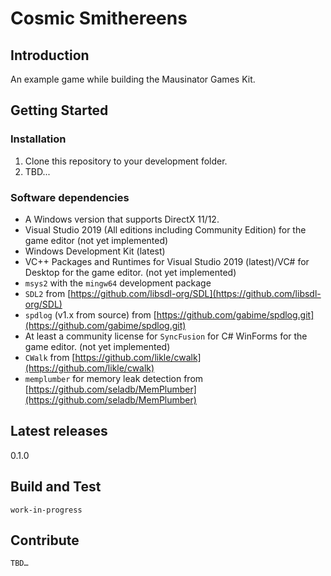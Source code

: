 # Cosmic Smithereens

## Introduction

An example game while building the Mausinator Games Kit.

## Getting Started

### Installation

1. Clone this repository to your development folder.
2. TBD...

### Software dependencies

- A Windows version that supports DirectX 11/12.
- Visual Studio 2019 (All editions including Community Edition) for the game editor (not yet implemented)
- Windows Development Kit (latest)
- VC++ Packages and Runtimes for Visual Studio 2019 (latest)/VC# for Desktop for the game editor. (not yet implemented)
- `msys2` with the `mingw64` development package
- `SDL2` from [https://github.com/libsdl-org/SDL](https://github.com/libsdl-org/SDL)
- `spdlog` (v1.x from source) from [https://github.com/gabime/spdlog.git](https://github.com/gabime/spdlog.git)
- At least a community license for `SyncFusion` for C# WinForms for the game editor. (not yet implemented)
- `CWalk` from [https://github.com/likle/cwalk](https://github.com/likle/cwalk)
- `memplumber` for memory leak detection from [https://github.com/seladb/MemPlumber](https://github.com/seladb/MemPlumber)

## Latest releases

0.1.0

## Build and Test

`work-in-progress`

## Contribute

`TBD…`
